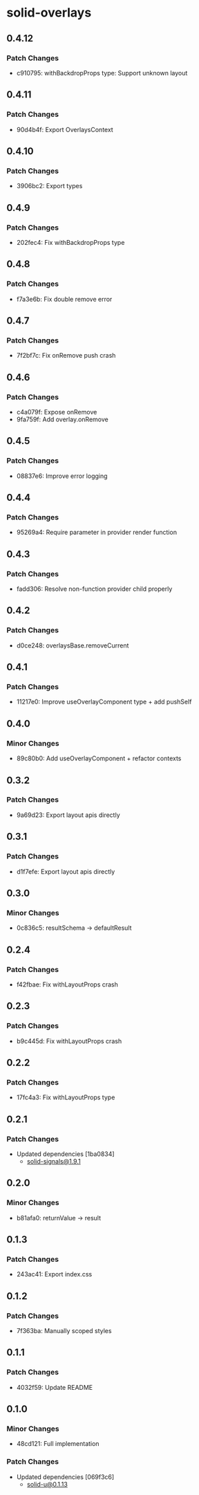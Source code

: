 # solid-overlays

## 0.4.12

### Patch Changes

- c910795: withBackdropProps type: Support unknown layout

## 0.4.11

### Patch Changes

- 90d4b4f: Export OverlaysContext

## 0.4.10

### Patch Changes

- 3906bc2: Export types

## 0.4.9

### Patch Changes

- 202fec4: Fix withBackdropProps type

## 0.4.8

### Patch Changes

- f7a3e6b: Fix double remove error

## 0.4.7

### Patch Changes

- 7f2bf7c: Fix onRemove push crash

## 0.4.6

### Patch Changes

- c4a079f: Expose onRemove
- 9fa759f: Add overlay.onRemove

## 0.4.5

### Patch Changes

- 08837e6: Improve error logging

## 0.4.4

### Patch Changes

- 95269a4: Require parameter in provider render function

## 0.4.3

### Patch Changes

- fadd306: Resolve non-function provider child properly

## 0.4.2

### Patch Changes

- d0ce248: overlaysBase.removeCurrent

## 0.4.1

### Patch Changes

- 11217e0: Improve useOverlayComponent type + add pushSelf

## 0.4.0

### Minor Changes

- 89c80b0: Add useOverlayComponent + refactor contexts

## 0.3.2

### Patch Changes

- 9a69d23: Export layout apis directly

## 0.3.1

### Patch Changes

- d1f7efe: Export layout apis directly

## 0.3.0

### Minor Changes

- 0c836c5: resultSchema -> defaultResult

## 0.2.4

### Patch Changes

- f42fbae: Fix withLayoutProps crash

## 0.2.3

### Patch Changes

- b9c445d: Fix withLayoutProps crash

## 0.2.2

### Patch Changes

- 17fc4a3: Fix withLayoutProps type

## 0.2.1

### Patch Changes

- Updated dependencies [1ba0834]
  - solid-signals@1.9.1

## 0.2.0

### Minor Changes

- b81afa0: returnValue -> result

## 0.1.3

### Patch Changes

- 243ac41: Export index.css

## 0.1.2

### Patch Changes

- 7f363ba: Manually scoped styles

## 0.1.1

### Patch Changes

- 4032f59: Update README

## 0.1.0

### Minor Changes

- 48cd121: Full implementation

### Patch Changes

- Updated dependencies [069f3c6]
  - solid-u@0.1.13
